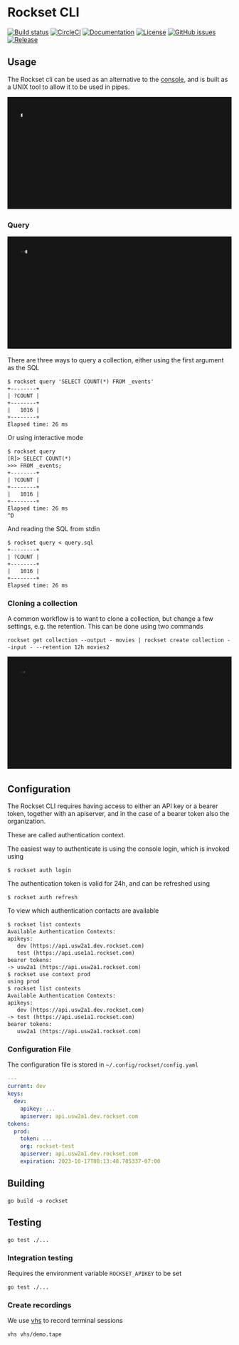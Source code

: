 # Rockset CLI
[![Build status](https://github.com/rockset/cli/actions/workflows/build.yaml/badge.svg)](https://github.com/rockset/cli/actions/workflows/build.yaml)
[![CircleCI](https://circleci.com/gh/rockset/cli.svg?style=shield)](https://circleci.com/gh/rockset/cli)
[![Documentation](https://godoc.org/github.com/rockset/rockset-go-cli?status.svg)](http://godoc.org/github.com/rockset/rockset-go-cli)
[![License](https://img.shields.io/github/license/rockset/cli.svg?maxAge=2592000)](https://github.com/rockset/rockset-go-cli/LICENSE)
[![GitHub issues](https://img.shields.io/github/issues/rockset/cli.svg)](https://github.com/rockset/rockset-go-cli/issues)
[![Release](https://img.shields.io/github/release/rockset/cli.svg?label=Release)](https://github.com/rockset/rockset-go-cli/releases)

## Usage

The Rockset cli can be used as an alternative to the [console](https://console.rockset.com/),
and is built as a UNIX tool to allow it to be used in pipes.

![screen recording](vhs/demo.gif)

### Query

![screen recording](vhs/query.gif)

There are three ways to query a collection, either using the first argument as the SQL

```shell
$ rockset query 'SELECT COUNT(*) FROM _events'
+--------+
| ?COUNT |
+--------+
|   1016 |
+--------+
Elapsed time: 26 ms
```

Or using interactive mode

```shell
$ rockset query
[R]> SELECT COUNT(*)
>>> FROM _events;
+--------+
| ?COUNT |
+--------+
|   1016 |
+--------+
Elapsed time: 26 ms
^D
```

And reading the SQL from stdin

```shell
$ rockset query < query.sql
+--------+
| ?COUNT |
+--------+
|   1016 |
+--------+
Elapsed time: 26 ms
```

### Cloning a collection

A common workflow is to want to clone a collection, but change a few settings, e.g. the retention.
This can be done using two commands

```shell
rockset get collection --output - movies | rockset create collection --input - --retention 12h movies2
```

![screen recording](vhs/clone.gif)

## Configuration

The Rockset CLI requires having access to either an API key or a bearer token, together with an apiserver,
and in the case of a bearer token also the organization.

These are called authentication context.

The easiest way to authenticate is using the console login, which is invoked using
```shell
$ rockset auth login
```

The authentication token is valid for 24h, and can be refreshed using

```shell
$ rockset auth refresh
```

To view which authentication contacts are available

```shell
$ rockset list contexts
Available Authentication Contexts:
apikeys:
   dev (https://api.usw2a1.dev.rockset.com)
   test (https://api.use1a1.rockset.com)
bearer tokens:
-> usw2a1 (https://api.usw2a1.rockset.com)
$ rockset use context prod
using prod
$ rockset list contexts
Available Authentication Contexts:
apikeys:
   dev (https://api.usw2a1.dev.rockset.com)
-> test (https://api.use1a1.rockset.com)
bearer tokens:
   usw2a1 (https://api.usw2a1.rockset.com)
```

### Configuration File

The configuration file is stored in `~/.config/rockset/config.yaml`

```yaml
---
current: dev
keys:
  dev:
    apikey: ...
    apiserver: api.usw2a1.dev.rockset.com
tokens:
  prod:
    token: ...
    org: rockset-test
    apiserver: api.usw2a1.dev.rockset.com
    expiration: 2023-10-17T08:13:48.785337-07:00
```

## Building

```
go build -o rockset
```

## Testing

```
go test ./...
```

### Integration testing

Requires the environment variable `ROCKSET_APIKEY` to be set

```
go test ./...
```

### Create recordings

We use [vhs](https://github.com/charmbracelet/vhs) to record terminal sessions

```
vhs vhs/demo.tape
```

